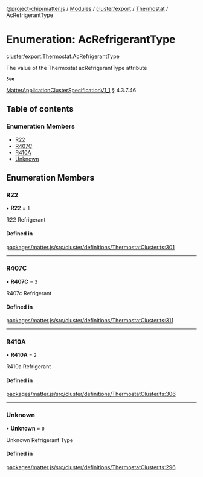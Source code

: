 [@project-chip/matter.js](../README.md) / [Modules](../modules.md) / [cluster/export](../modules/cluster_export.md) / [Thermostat](../modules/cluster_export.Thermostat.md) / AcRefrigerantType

# Enumeration: AcRefrigerantType

[cluster/export](../modules/cluster_export.md).[Thermostat](../modules/cluster_export.Thermostat.md).AcRefrigerantType

The value of the Thermostat acRefrigerantType attribute

**`See`**

[MatterApplicationClusterSpecificationV1_1](../interfaces/spec_export.MatterApplicationClusterSpecificationV1_1.md) § 4.3.7.46

## Table of contents

### Enumeration Members

- [R22](cluster_export.Thermostat.AcRefrigerantType.md#r22)
- [R407C](cluster_export.Thermostat.AcRefrigerantType.md#r407c)
- [R410A](cluster_export.Thermostat.AcRefrigerantType.md#r410a)
- [Unknown](cluster_export.Thermostat.AcRefrigerantType.md#unknown)

## Enumeration Members

### R22

• **R22** = ``1``

R22 Refrigerant

#### Defined in

[packages/matter.js/src/cluster/definitions/ThermostatCluster.ts:301](https://github.com/project-chip/matter.js/blob/16d5b0d/packages/matter.js/src/cluster/definitions/ThermostatCluster.ts#L301)

___

### R407C

• **R407C** = ``3``

R407c Refrigerant

#### Defined in

[packages/matter.js/src/cluster/definitions/ThermostatCluster.ts:311](https://github.com/project-chip/matter.js/blob/16d5b0d/packages/matter.js/src/cluster/definitions/ThermostatCluster.ts#L311)

___

### R410A

• **R410A** = ``2``

R410a Refrigerant

#### Defined in

[packages/matter.js/src/cluster/definitions/ThermostatCluster.ts:306](https://github.com/project-chip/matter.js/blob/16d5b0d/packages/matter.js/src/cluster/definitions/ThermostatCluster.ts#L306)

___

### Unknown

• **Unknown** = ``0``

Unknown Refrigerant Type

#### Defined in

[packages/matter.js/src/cluster/definitions/ThermostatCluster.ts:296](https://github.com/project-chip/matter.js/blob/16d5b0d/packages/matter.js/src/cluster/definitions/ThermostatCluster.ts#L296)
